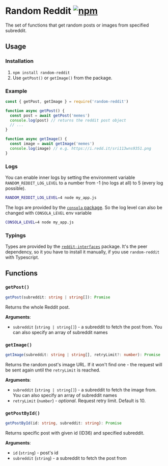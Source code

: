 # Random Reddit [![npm](https://img.shields.io/npm/v/random-reddit?style=flat-square)](https://www.npmjs.com/package/random-reddit)

The set of functions that get random posts or images from specified subreddit.

## Usage

### Installation
1. `npm install random-reddit`
2. Use `getPost()` or `getImage()` from the package.  

### Example

```js
const { getPost, getImage } = require('random-reddit')

function async getPost() {
  const post = await getPost('memes')
  console.log(post) // returns the reddit post object
  // ...
}

function async getImage() {
  const image = await getImage('memes')
  console.log(image) // e.g. https://i.redd.it/sri113wns9351.png
}
```

### Logs
You can enable inner logs by setting the environment variable `RANDOM_REDDIT_LOG_LEVEL` to a number from -1 (no logs at all) to 5 (every log possible).
```bash
RANDOM_REDDIT_LOG_LEVEL=4 node my_app.js
```
The logs are provided by the [`consola` package](https://www.npmjs.com/package/consola). So the log level can also be changed with `CONSOLA_LEVEL` env variable
```bash
CONSOLA_LEVEL=4 node my_app.js
```

### Typings

Types are provided by the [`reddit-interfaces`](https://www.npmjs.com/package/reddit-interfaces) package. It's the peer dependency, so it you have to install it manually, if you use `random-reddit` with Typescript.

## Functions

### `getPost()`

```ts
getPost(subreddit: string | string[]): Promise
```
Returns the whole Reddit post.

**Arguments**:
- `subreddit` (`string | string[]`) - a subreddit to fetch the post from. You can also specify an array of subreddit names

### `getImage()`

```ts
getImage(subreddit: string | string[], retryLimit?: number): Promise
```
Returns the random post's image URL. If it won't find one - the request will be sent again until the `retryLimit` is reached.

**Arguments**:
- `subreddit` (`string | string[]`) - a subreddit to fetch the image from. You can also specify an array of subreddit names
- `retryLimit` (`number`) - *optional*. Request retry limit. Default is 10.

### `getPostById()`

```ts
getPostById(id: string, subreddit: string): Promise
```
Returns specific post with given id (ID36) and specified subreddit.

**Arguments**:
- `id` (`string`) - post's id
- `subreddit` (`string`) - a subreddit to fetch the post from